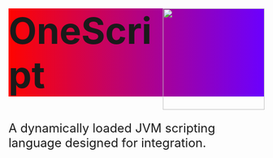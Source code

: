 <div>
    <img src="https://raw.githubusercontent.com/one-script/onescript/master/src/test/resources/icon-1k1k.png" width="200" height="200" align="right">
    <h1 style="font-size: 72px; background-clip: text; text-fill-color: transparent; background: linear-gradient(90deg, rgba(255,4,0,1) 0%, rgba(107,0,255,1) 100%);">OneScript</h1>
    <p style="font-size: 24px">
        A dynamically loaded JVM scripting language designed for integration.
    </p>
</div>